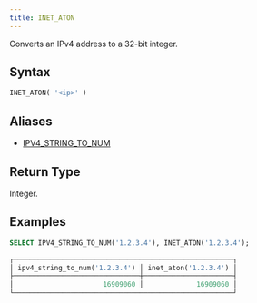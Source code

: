 ```yaml
---
title: INET_ATON
---
```


Converts an IPv4 address to a 32-bit integer.

## Syntax

```sql
INET_ATON( '<ip>' )
```

## Aliases

- [IPV4_STRING_TO_NUM](ipv4-string-to-num.md)

## Return Type

Integer.

## Examples

```sql
SELECT IPV4_STRING_TO_NUM('1.2.3.4'), INET_ATON('1.2.3.4');

┌──────────────────────────────────────────────────────┐
│ ipv4_string_to_num('1.2.3.4') │ inet_aton('1.2.3.4') │
├───────────────────────────────┼──────────────────────┤
│                      16909060 │             16909060 │
└──────────────────────────────────────────────────────┘
```